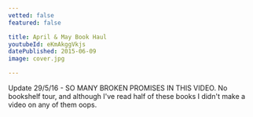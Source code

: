 ```yaml
---
vetted: false
featured: false

title: April & May Book Haul
youtubeId: eKmAkggVkjs
datePublished: 2015-06-09
image: cover.jpg

---
```


Update 29/5/16 - SO MANY BROKEN PROMISES IN THIS VIDEO.  No bookshelf tour, and although I've read half of these books I didn't make a video on any of them oops.
